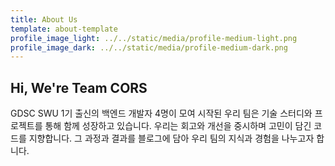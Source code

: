 ```yaml
---
title: About Us
template: about-template
profile_image_light: ../../static/media/profile-medium-light.png
profile_image_dark: ../../static/media/profile-medium-dark.png
---
```


## Hi, We're Team CORS

GDSC SWU 1기 출신의 백엔드 개발자 4명이 모여 시작된 우리 팀은 기술 스터디와 프로젝트를 통해 함께 성장하고 있습니다.
우리는 회고와 개선을 중시하며 고민이 담긴 코드를 지향합니다.
그 과정과 결과를 블로그에 담아 우리 팀의 지식과 경험을 나누고자 합니다.
